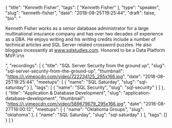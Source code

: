 {
  "title": "Kenneth Fisher",
  "tags": [
    "Kenneth Fisher"
  ],
  "type": "speaker",
  "slug": "kenneth-fisher",
  "date": "2018-08-25T19:25:44",
  "draft": false,
  "bio": "<p>Kenneth Fisher works as a senior database administrator for a large multinational insurance company and has over two decades of experience as a DBA. He enjoys writing and his writing credits include a number of technical articles and SQL Server related crossword puzzles. He also blogges incessantly at www.sqlstudies.com. Honored to be a Data Platform MVP.\r\n</p>",
  "recordings": [
    {
      "title": "SQL Server Security from the ground up",
      "slug": "sql-server-security-from-the-ground-up",
      "thumbnail": "https://i.vimeocdn.com/video/722234125_295x166.jpg",
      "date": "2018-08-25T19:25:44",
      "meetups": [
        {
          "name": "SQL Saturday",
          "slug": "sql-saturday"
        }
      ],
      "tags": [
        {
          "name": "SQL Security",
          "slug": "sql-security"
        }
      ]
    },
    {
      "title": "Application & Database Development",
      "slug": "application-database-development",
      "thumbnail": "https://i.vimeocdn.com/video/589679679_295x166.jpg",
      "date": "2016-08-27T16:00:12",
      "meetups": [
        {
          "name": "Oklahoma Groups",
          "slug": "oklahoma"
        },
        {
          "name": "SQL Saturday",
          "slug": "sql-saturday"
        }
      ],
      "tags": []
    }
  ]
}